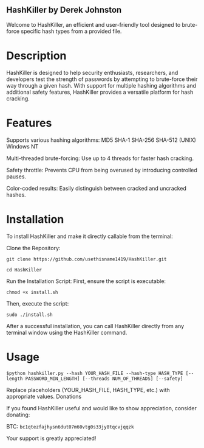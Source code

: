 ## HashKiller by Derek Johnston

Welcome to HashKiller, an efficient and user-friendly tool designed to brute-force specific hash types from a provided file.


# Description

HashKiller is designed to help security enthusiasts, researchers, and developers test the strength of passwords by attempting to brute-force their way through a given hash. With support for multiple hashing algorithms and additional safety features, HashKiller provides a versatile platform for hash cracking.

# Features

  Supports various hashing algorithms:
        MD5
        SHA-1
        SHA-256
        SHA-512 (UNIX)
        Windows NT

  Multi-threaded brute-forcing: Use up to 4 threads for faster hash cracking.

  Safety throttle: Prevents CPU from being overused by introducing controlled pauses.

  Color-coded results: Easily distinguish between cracked and uncracked hashes.


# Installation

To install HashKiller and make it directly callable from the terminal:

Clone the Repository:


`git clone https://github.com/usethisname1419/HashKiller.git`

`cd HashKiller`



Run the Installation Script:
First, ensure the script is executable:

`chmod +x install.sh`

Then, execute the script:

`sudo ./install.sh`

After a successful installation, you can call HashKiller directly from any terminal window using the HashKiller command.

# Usage

`$python hashkiller.py --hash YOUR_HASH_FILE --hash-type HASH_TYPE [--length PASSWORD_MIN_LENGTH] [--threads NUM_OF_THREADS] [--safety]`

Replace placeholders (YOUR_HASH_FILE, HASH_TYPE, etc.) with appropriate values.
Donations

If you found HashKiller useful and would like to show appreciation, consider donating:

BTC:
    `bc1qtezfajhysn6dut07m60vtg0s33jy8tqcvjqqzk`

Your support is greatly appreciated!
